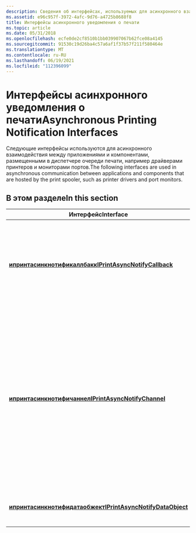 ```yaml
---
description: Сведения об интерфейсах, используемых для асинхронного взаимодействия между приложениями и компонентами, размещенными в диспетчере очереди печати.
ms.assetid: e96c957f-3972-4afc-9d76-a4725b8688f8
title: Интерфейсы асинхронного уведомления о печати
ms.topic: article
ms.date: 05/31/2018
ms.openlocfilehash: ecfe0de2cf8510b1bb039907067b62fce08a4145
ms.sourcegitcommit: 91530c19d26ba4c57a6af1f37b57f211f580464e
ms.translationtype: MT
ms.contentlocale: ru-RU
ms.lasthandoff: 06/19/2021
ms.locfileid: "112396099"
---
```

# <a name="asynchronous-printing-notification-interfaces"></a><span data-ttu-id="c9fef-103">Интерфейсы асинхронного уведомления о печати</span><span class="sxs-lookup"><span data-stu-id="c9fef-103">Asynchronous Printing Notification Interfaces</span></span>

<span data-ttu-id="c9fef-104">Следующие интерфейсы используются для асинхронного взаимодействия между приложениями и компонентами, размещенными в диспетчере очереди печати, например драйверами принтеров и мониторами портов.</span><span class="sxs-lookup"><span data-stu-id="c9fef-104">The following interfaces are used in asynchronous communication between applications and components that are hosted by the print spooler, such as printer drivers and port monitors.</span></span>

## <a name="in-this-section"></a><span data-ttu-id="c9fef-105">В этом разделе</span><span class="sxs-lookup"><span data-stu-id="c9fef-105">In this section</span></span>



| <span data-ttu-id="c9fef-106">Интерфейс</span><span class="sxs-lookup"><span data-stu-id="c9fef-106">Interface</span></span>                                                                     | <span data-ttu-id="c9fef-107">Описание</span><span class="sxs-lookup"><span data-stu-id="c9fef-107">Description</span></span>                                                                                                                                                                                                                                                   |
|-------------------------------------------------------------------------------|---------------------------------------------------------------------------------------------------------------------------------------------------------------------------------------------------------------------------------------------------------------|
| [<span data-ttu-id="c9fef-108">**ипринтасинкнотификаллбакк**</span><span class="sxs-lookup"><span data-stu-id="c9fef-108">**IPrintAsyncNotifyCallback**</span></span>](/windows/desktop/api/prnasnot/nn-prnasnot-iprintasyncnotifycallback)<br/>     | <span data-ttu-id="c9fef-109">Создает канал связи, используемый приложениями и компонентами, размещенными в диспетчере очереди печати, и управляет им.</span><span class="sxs-lookup"><span data-stu-id="c9fef-109">Creates and manages a communication channel used by applications and components that are hosted by the print spooler.</span></span><br/>                                                                                                                              |
| [<span data-ttu-id="c9fef-110">**ипринтасинкнотифичаннел**</span><span class="sxs-lookup"><span data-stu-id="c9fef-110">**IPrintAsyncNotifyChannel**</span></span>](/windows/desktop/api/prnasnot/nn-prnasnot-iprintasyncnotifychannel)<br/>       | <span data-ttu-id="c9fef-111">Представляет канал связи, который компоненты, размещенные диспетчером очереди печати, используют для отправки уведомлений в приложения.</span><span class="sxs-lookup"><span data-stu-id="c9fef-111">Represents a communication channel that components that are hosted by the print spooler use to send notifications to applications.</span></span> <span data-ttu-id="c9fef-112">Если канал является двунаправленным, приложения могут использовать тот же канал для отправки ответов обратно в компонент.</span><span class="sxs-lookup"><span data-stu-id="c9fef-112">If the channel is bidirectional, applications can use the same channel to send responses back to the component.</span></span><br/> |
| [<span data-ttu-id="c9fef-113">**ипринтасинкнотифидатаобжект**</span><span class="sxs-lookup"><span data-stu-id="c9fef-113">**IPrintAsyncNotifyDataObject**</span></span>](/windows/desktop/api/prnasnot/nn-prnasnot-iprintasyncnotifydataobject)<br/> | <span data-ttu-id="c9fef-114">Инкапсулирует данные, отправленные в канале уведомлений.</span><span class="sxs-lookup"><span data-stu-id="c9fef-114">Encapsulates the data sent in a notification channel.</span></span> <br/>                                                                                                                                                                                             |



 

 

 




